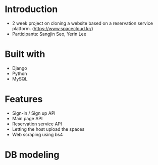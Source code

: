 # Introduction
- 2 week project on cloning a website based on a reservation service platform.
(https://www.spacecloud.kr/)
- Participants: Sangjin Seo, Yerin Lee

# Built with
- Django
- Python
- MySQL

# Features
- Sign-in / Sign up API
- Main page API
- Reservation service API
- Letting the host upload the spaces
- Web scraping using bs4

# DB modeling

